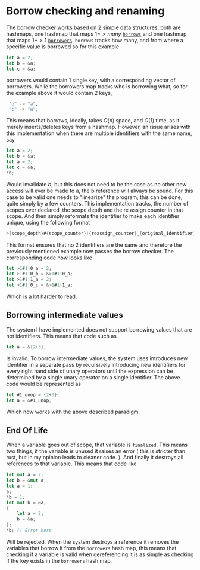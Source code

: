 # Borrow checking and renaming

The borrow checker works based on 2 simple data structures, 
both are hashmaps, one hashmap that maps $`1->many`$ [`borrows`](./src/borrow_checker/env.rs#13) and one hashmap that
maps $`1->1`$ [`borrowers`](./src/borrow_checker/env.rs#14).
`borrows` tracks how many, and from where a specific value is borrowed so for this example

```rust
let a = 2;
let b = &a;
let c = &a;
```

borrowers would contain 1 single key, with a corresponding vector of borrowers. While the borrowers map tracks who is borrowing what,
so for the example above it would contain 2 keys,

```bash
 "b" -> "a",
 "c" -> "a",
```

This means that borrows, ideally, takes $`O(n)`$ space, and $`O(1)`$ time, as it merely inserts/deletes keys from a hashmap.
However, an issue arises with this implementation when there are multiple identifiers with the same name, say 

```rust
let a = 2;
let b = &a;
let a = 2;
let c = &a;
*b;
```

Would invalidate $b$, but this does not need to be the case as no other new access will ever be made to a, the b reference will always be sound.
For this case to be valid one needs to "linearize" the program, this can be done, quite simply by a few counters.
This implementation tracks, the number of scopes ever declared, the scope depth and the re assign counter in that scope.
And then simply reformats the identifier to make each identifier unique, using the following format

```rust
>{scope_depth}#{scope_counter}!{reassign_counter}_{original_identifier}
```

This format ensures that no 2 identifiers are the same and therefore the previously mentioned example now passes the borrow checker. The corresponding code now looks like

```rust
let >1#1!0_a = 2;
let >1#1!0_b = &>1#1!0_a;
let >1#1!1_a = 2;
let >1#1!0_c = &>1#1!1_a;
```

Which is a lot harder to read.

## Borrowing intermediate values

The system I have implemented does not support borrowing values that are not identifiers. This means that code such as

```rust
let a = &{2+3};
```

Is invalid. To borrow intermediate values, the system uses introduces new identifier in a separate pass by recursively introducing new identifiers for every right hand side of unary operators until the expression can be determined by a single unary operator on a single identifier.
The above code would be represented as

```rust
let #1_unop = {2+3};
let a = &#1_unop;
```

Which now works with the above described paradigm.

## End Of Life

When a variable goes out of scope, that variable is `finalized`. This means two things, if the variable is unused it raises an error ( this is stricter than rust, but in my opinion leads to cleaner code. ). And finally it destroys all references to that variable. This means that code like

```rust
let mut a = 2;
let b = &mut a;
let a = 1;
a;
*b = 1;
let mut b = &a;
{
    let a = 2;
    b = &a;
};
*b; // Error here
```

Will be rejected. When the system destroys a reference it removes the variables that borrow it from the `borrowers` hash map, this means that checking if a variable is valid when dereferencing it is as simple as checking if the key exists in the `borrowers` hash map.
